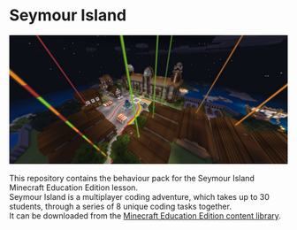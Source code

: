 # Seymour Island

![Islands cover image](img/Seymour-Island-Cover.jpg)

This repository contains the behaviour pack for the Seymour Island Minecraft Education Edition lesson.   
Seymour Island is a multiplayer coding adventure, which takes up to 30 students, through a series of 8 unique coding tasks together.   
It can be downloaded from the [Minecraft Education Edition content library](https://education.minecraft.net/lessons/seymour-island).   
